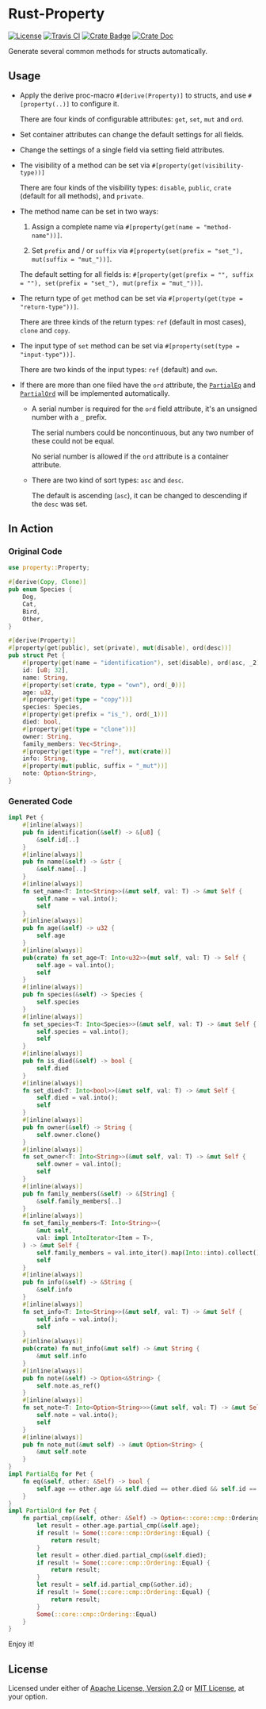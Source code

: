 # Rust-Property

[![License]](#license)
[![Travis CI]](https://travis-ci.com/yangby-cryptape/rust-property)
[![Crate Badge]](https://crates.io/crates/property)
[![Crate Doc]](https://docs.rs/property)

Generate several common methods for structs automatically.

[License]: https://img.shields.io/badge/License-Apache--2.0%20OR%20MIT-blue.svg
[Travis CI]: https://img.shields.io/travis/com/yangby-cryptape/rust-property.svg
[Crate Badge]: https://img.shields.io/crates/v/property.svg
[Crate Doc]: https://docs.rs/property/badge.svg

## Usage

- Apply the derive proc-macro `#[derive(Property)]` to structs, and use `#[property(..)]` to configure it.

  There are four kinds of configurable attributes: `get`, `set`, `mut` and `ord`.

- Set container attributes can change the default settings for all fields.

- Change the settings of a single field via setting field attributes.

- The visibility of a method can be set via `#[property(get(visibility-type))]`

  There are four kinds of the visibility types: `disable`, `public`, `crate` (default for all methods), and `private`.

- The method name can be set in two ways:

  1. Assign a complete name via `#[property(get(name = "method-name"))]`.

  2. Set `prefix` and / or `suffix` via `#[property(set(prefix = "set_"), mut(suffix = "mut_"))]`.

  The default setting for all fields is: `#[property(get(prefix = "", suffix = ""), set(prefix = "set_"), mut(prefix = "mut_"))]`.

- The return type of `get` method can be set via `#[property(get(type = "return-type"))]`.

  There are three kinds of the return types: `ref` (default in most cases), `clone` and `copy`.

- The input type of `set` method can be set via `#[property(set(type = "input-type"))]`.

  There are two kinds of the input types: `ref` (default) and `own`.

- If there are more than one filed have the `ord` attribute, the [`PartialEq`] and [`PartialOrd`] will be implemented automatically.

  - A serial number is required for the `ord` field attribute, it's an unsigned number with a `_` prefix.

    The serial numbers could be noncontinuous, but any two number of these could not be equal.

    No serial number is allowed if the `ord` attribute is a container attribute.

  - There are two kind of sort types: `asc` and `desc`.

    The default is ascending (`asc`), it can be changed to descending if the `desc` was set.

[`PartialEq`]: https://doc.rust-lang.org/std/cmp/trait.PartialEq.html
[`PartialOrd`]: https://doc.rust-lang.org/std/cmp/trait.PartialOrd.html

## In Action

### Original Code

```rust
use property::Property;

#[derive(Copy, Clone)]
pub enum Species {
    Dog,
    Cat,
    Bird,
    Other,
}

#[derive(Property)]
#[property(get(public), set(private), mut(disable), ord(desc))]
pub struct Pet {
    #[property(get(name = "identification"), set(disable), ord(asc, _2))]
    id: [u8; 32],
    name: String,
    #[property(set(crate, type = "own"), ord(_0))]
    age: u32,
    #[property(get(type = "copy"))]
    species: Species,
    #[property(get(prefix = "is_"), ord(_1))]
    died: bool,
    #[property(get(type = "clone"))]
    owner: String,
    family_members: Vec<String>,
    #[property(get(type = "ref"), mut(crate))]
    info: String,
    #[property(mut(public, suffix = "_mut"))]
    note: Option<String>,
}
```

### Generated Code

```rust
impl Pet {
    #[inline(always)]
    pub fn identification(&self) -> &[u8] {
        &self.id[..]
    }
    #[inline(always)]
    pub fn name(&self) -> &str {
        &self.name[..]
    }
    #[inline(always)]
    fn set_name<T: Into<String>>(&mut self, val: T) -> &mut Self {
        self.name = val.into();
        self
    }
    #[inline(always)]
    pub fn age(&self) -> u32 {
        self.age
    }
    #[inline(always)]
    pub(crate) fn set_age<T: Into<u32>>(mut self, val: T) -> Self {
        self.age = val.into();
        self
    }
    #[inline(always)]
    pub fn species(&self) -> Species {
        self.species
    }
    #[inline(always)]
    fn set_species<T: Into<Species>>(&mut self, val: T) -> &mut Self {
        self.species = val.into();
        self
    }
    #[inline(always)]
    pub fn is_died(&self) -> bool {
        self.died
    }
    #[inline(always)]
    fn set_died<T: Into<bool>>(&mut self, val: T) -> &mut Self {
        self.died = val.into();
        self
    }
    #[inline(always)]
    pub fn owner(&self) -> String {
        self.owner.clone()
    }
    #[inline(always)]
    fn set_owner<T: Into<String>>(&mut self, val: T) -> &mut Self {
        self.owner = val.into();
        self
    }
    #[inline(always)]
    pub fn family_members(&self) -> &[String] {
        &self.family_members[..]
    }
    #[inline(always)]
    fn set_family_members<T: Into<String>>(
        &mut self,
        val: impl IntoIterator<Item = T>,
    ) -> &mut Self {
        self.family_members = val.into_iter().map(Into::into).collect();
        self
    }
    #[inline(always)]
    pub fn info(&self) -> &String {
        &self.info
    }
    #[inline(always)]
    fn set_info<T: Into<String>>(&mut self, val: T) -> &mut Self {
        self.info = val.into();
        self
    }
    #[inline(always)]
    pub(crate) fn mut_info(&mut self) -> &mut String {
        &mut self.info
    }
    #[inline(always)]
    pub fn note(&self) -> Option<&String> {
        self.note.as_ref()
    }
    #[inline(always)]
    fn set_note<T: Into<Option<String>>>(&mut self, val: T) -> &mut Self {
        self.note = val.into();
        self
    }
    #[inline(always)]
    pub fn note_mut(&mut self) -> &mut Option<String> {
        &mut self.note
    }
}
impl PartialEq for Pet {
    fn eq(&self, other: &Self) -> bool {
        self.age == other.age && self.died == other.died && self.id == other.id
    }
}
impl PartialOrd for Pet {
    fn partial_cmp(&self, other: &Self) -> Option<::core::cmp::Ordering> {
        let result = other.age.partial_cmp(&self.age);
        if result != Some(::core::cmp::Ordering::Equal) {
            return result;
        }
        let result = other.died.partial_cmp(&self.died);
        if result != Some(::core::cmp::Ordering::Equal) {
            return result;
        }
        let result = self.id.partial_cmp(&other.id);
        if result != Some(::core::cmp::Ordering::Equal) {
            return result;
        }
        Some(::core::cmp::Ordering::Equal)
    }
}
```

Enjoy it!

## License

Licensed under either of [Apache License, Version 2.0] or [MIT License], at
your option.

[Apache License, Version 2.0]: LICENSE-APACHE
[MIT License]: LICENSE-MIT

